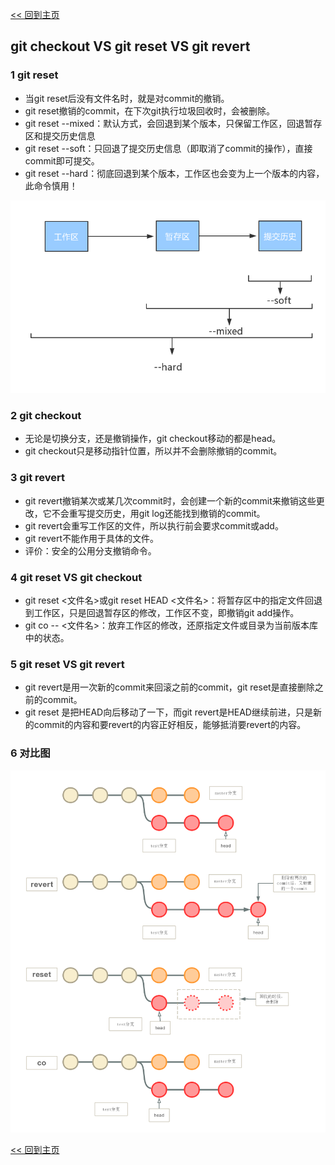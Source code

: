 [<< 回到主页](http://suzy1993.github.io/misszy/)

## git checkout VS git reset VS git revert

### 1 git reset
* 当git reset后没有文件名时，就是对commit的撤销。
* git reset撤销的commit，在下次git执行垃圾回收时，会被删除。
* git reset --mixed：默认方式，会回退到某个版本，只保留工作区，回退暂存区和提交历史信息
* git reset --soft：只回退了提交历史信息（即取消了commit的操作），直接commit即可提交。
* git reset --hard：彻底回退到某个版本，工作区也会变为上一个版本的内容，此命令慎用！

![image](images/1.png)

### 2 git checkout
* 无论是切换分支，还是撤销操作，git checkout移动的都是head。
* git checkout只是移动指针位置，所以并不会删除撤销的commit。

### 3 git revert
* git revert撤销某次或某几次commit时，会创建一个新的commit来撤销这些更改，它不会重写提交历史，用git log还能找到撤销的commit。
* git revert会重写工作区的文件，所以执行前会要求commit或add。
* git revert不能作用于具体的文件。
* 评价：安全的公用分支撤销命令。

### 4 git reset VS git checkout
* git reset <文件名>或git reset HEAD <文件名>：将暂存区中的指定文件回退到工作区，只是回退暂存区的修改，工作区不变，即撤销git add操作。
* git co -- <文件名>：放弃工作区的修改，还原指定文件或目录为当前版本库中的状态。

### 5 git reset VS git revert
* git revert是用一次新的commit来回滚之前的commit，git reset是直接删除之前的commit。
* git reset 是把HEAD向后移动了一下，而git revert是HEAD继续前进，只是新的commit的内容和要revert的内容正好相反，能够抵消要revert的内容。

### 6 对比图
![image](images/2.png)

[<< 回到主页](http://suzy1993.github.io/misszy/)
